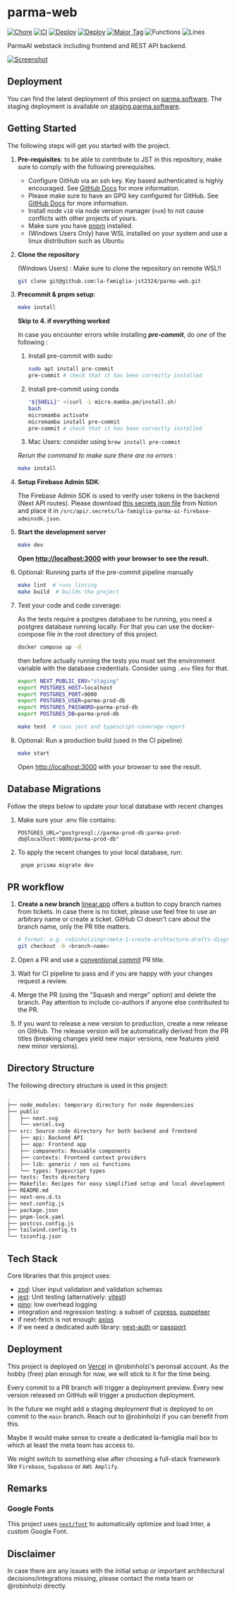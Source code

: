 # parma-web

[![Chore](https://github.com/la-famiglia-jst2324/parma-web/actions/workflows/chore.yml/badge.svg?branch=main)](https://github.com/la-famiglia-jst2324/parma-web/actions/workflows/chore.yml)
[![CI](https://github.com/la-famiglia-jst2324/parma-web/actions/workflows/ci.yml/badge.svg?branch=main)](https://github.com/la-famiglia-jst2324/parma-web/actions/workflows/ci.yml)
[![Deploy](https://github.com/la-famiglia-jst2324/parma-web/actions/workflows/release.yml/badge.svg?event=release)](https://parma.software)
[![Deploy](https://github.com/la-famiglia-jst2324/parma-web/actions/workflows/release.yml/badge.svg?event=push)](https://staging.parma.software)
[![Major Tag](https://github.com/la-famiglia-jst2324/parma-web/actions/workflows/tag-major.yml/badge.svg)](https://github.com/la-famiglia-jst2324/parma-web/actions/workflows/tag-major.yml)
![Functions](https://img.shields.io/badge/functions-22.26%25-red.svg?style=flat)
![Lines](https://img.shields.io/badge/lines-17.92%25-red.svg?style=flat)

ParmaAI webstack including frontend and REST API backend.

[![Screenshot](./docs/images/landing_page.png)](https://parma.software)

## Deployment

You can find the latest deployment of this project on [parma.software](https://parma.software). The staging deployment is available on [staging.parma.software](https://staging.parma.software).

## Getting Started

The following steps will get you started with the project.

1. **Pre-requisites**: to be able to contribute to JST in this repository, make sure to comply with the following prerequisites.

   - Configure GitHub via an ssh key. Key based authenticated is highly encouraged. See [GitHub Docs](https://docs.github.com/en/github/authenticating-to-github/connecting-to-github-with-ssh) for more information.
   - Please make sure to have an GPG key configured for GitHub. See [GitHub Docs](https://docs.github.com/en/authentication/managing-commit-signature-verification/adding-a-gpg-key-to-your-github-account) for more information.
   - Install node `v18` via node version manager (`nvm`) to not cause conflicts with other projects of yours.
   - Make sure you have [pnpm](https://pnpm.io/installation) installed.
   - (Windows Users Only) have WSL installed on your system and use a linux distribution such as Ubuntu

2. **Clone the repository**

   (Windows Users) : Make sure to clone the repository on remote WSL!!

   ```bash
   git clone git@github.com:la-famiglia-jst2324/parma-web.git
   ```

3. **Precommit & pnpm setup**:

   ```bash
   make install
   ```

   **Skip to 4. if everything worked**

   In case you encounter errors while installing **_pre-commit_**, do _one_ of the following :

   1. Install pre-commit with sudo:

      ```bash
      sudo apt install pre-commit
      pre-commit # check that it has been correctly installed
      ```

   2. Install pre-commit using conda

      ```bash
      "${SHELL}" <(curl -L micro.mamba.pm/install.sh)
      bash
      micromamba activate
      micromamba install pre-commit
      pre-commit # check that it has been correctly installed
      ```

   3. Mac Users: consider using `brew install pre-commit`

   _Rerun the command to make sure there are no errors :_

   ```bash
   make install
   ```

4. **Setup Firebase Admin SDK**:

   The Firebase Admin SDK is used to verify user tokens in the backend (Next API routes).
   Please download [this secrets json file](https://www.notion.so/firebase-admin-sdk-certificate-4279aa3b4e904e1b927619ed69537045) from Notion and place it in `/src/api/.secrets/la-famiglia-parma-ai-firebase-adminsdk.json`.

5. **Start the development server**

   ```bash
   make dev
   ```

   **Open [http://localhost:3000](http://localhost:3000) with your browser to see the result.**

6. Optional: Running parts of the pre-commit pipeline manually

   ```bash
   make lint  # runs linting
   make build  # builds the project
   ```

7. Test your code and code coverage:

   As the tests require a postgres database to be running, you need a postgres database running locally.
   For that you can use the docker-compose file in the root directory of this project.

   ```bash
   docker compose up -d
   ```

   then before actually running the tests you must set the environment variable with the database credentials.
   Consider using `.env` files for that.

   ```bash
   export NEXT_PUBLIC_ENV="staging"
   export POSTGRES_HOST=localhost
   export POSTGRES_PORT=9000
   export POSTGRES_USER=parma-prod-db
   export POSTGRES_PASSWORD=parma-prod-db
   export POSTGRES_DB=parma-prod-db
   ```

   ```bash
   make test  # runs jest and typescript-coverage-report
   ```

8. Optional: Run a production build (used in the CI pipeline)

   ```bash
   make start
   ```

   Open [http://localhost:3000](http://localhost:3000) with your browser to see the result.

## Database Migrations

Follow the steps below to update your local database with recent changes

1. Make sure your .env file contains:

   `POSTGRES_URL="postgresql://parma-prod-db:parma-prod-db@localhost:9000/parma-prod-db"`

2. To apply the recent changes to your local database, run:

   ```bash
    pnpm prisma migrate dev
   ```

## PR workflow

1. **Create a new branch**
   [linear.app](linear.app) offers a button to copy branch names from tickets.
   In case there is no ticket, please use feel free to use an arbitrary name or create a ticket.
   GitHub CI doesn't care about the branch name, only the PR title matters.

   ```bash
   # format: e.g. robinholzingr/meta-1-create-archtecture-drafts-diagrams-list-of-key-priorities
   git checkout -b <branch-name>
   ```

2. Open a PR and use a [conventional commit](https://www.conventionalcommits.org/en/v1.0.0/) PR title.

3. Wait for CI pipeline to pass and if you are happy with your changes request a review.

4. Merge the PR (using the "Squash and merge" option) and delete the branch.
   Pay attention to include co-authors if anyone else contributed to the PR.

5. If you want to release a new version to production, create a new release on GitHub.
   The release version will be automatically derived from the PR titles
   (breaking changes yield new major versions, new features yield new minor versions).

## Directory Structure

The following directory structure is used in this project:

```bash
.
├── node_modules: temporary directory for node dependencies
├── public
│   ├── next.svg
│   └── vercel.svg
├── src: Source code directory for both backend and frontend
│   ├── api: Backend API
│   ├── app: Frontend app
│   ├── components: Reusable components
│   ├── contexts: Frontend context providers
│   ├── lib: generic / non ui functions
│   └── types: Typescript types
├── tests: Tests directory
├── Makefile: Recipes for easy simplified setup and local development
├── README.md
├── next-env.d.ts
├── next.config.js
├── package.json
├── pnpm-lock.yaml
├── postcss.config.js
├── tailwind.config.ts
└── tsconfig.json
```

## Tech Stack

Core libraries that this project uses:

- [zod](https://www.npmjs.com/package/zod): User input validation and validation schemas
- [jest](https://www.npmjs.com/package/jest): Unit testing (alternatively: [vitest](https://www.npmjs.com/package/vitest))
- [pino](https://www.npmjs.com/package/pino): low overhead logging
- integration and regression testing: a subset of [cypress](https://www.npmjs.com/package/cypress), [puppeteer](https://www.npmjs.com/package/puppeteer)
- if next-fetch is not enough: [axios](https://www.npmjs.com/package/axios)
- if we need a dedicated auth library: [next-auth](https://www.npmjs.com/package/next-auth) or [passport](https://www.npmjs.com/package/passport)

## Deployment

This project is deployed on [Vercel](https://vercel.com/) in @robinholzi's peronsal account.
As the hobby (free) plan enough for now, we will stick to it for the time being.

Every commit to a PR branch will trigger a deployment preview.
Every new version released on GitHub will trigger a production deployment.

In the future we might add a staging deployment that is deployed to on commit to the `main` branch.
Reach out to @robinholzi if you can benefit from this.

Maybe it would make sense to create a dedicated la-famiglia mail box to which
at least the meta team has access to.

We might switch to something else after choosing a full-stack framework like `Firebase`, `Supabase` or `AWS Amplify`.

## Remarks

### Google Fonts

This project uses [`next/font`](https://nextjs.org/docs/basic-features/font-optimization) to automatically optimize and load Inter, a custom Google Font.

## Disclaimer

In case there are any issues with the initial setup or important architectural decisions/integrations missing, please contact the meta team or @robinholzi directly.
